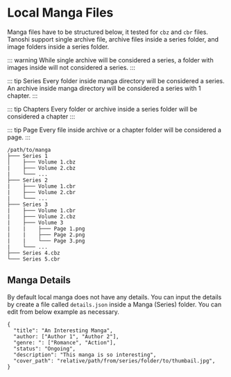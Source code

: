 # Local Manga Files

Manga files have to be structured below, it tested for `cbz` and `cbr` files. Tanoshi support single archive file, archive files inside a series folder, and image folders inside a series folder.

::: warning
While single archive will be considered a series, a folder with images inside will not considered a series.
:::

::: tip Series
Every folder inside manga directory will be considered a series. An archive inside manga directory will be considered a series with 1 chapter.
:::

::: tip Chapters
Every folder or archive inside a series folder will be considered a chapter
:::

::: tip Page
Every file inside archive or a chapter folder will be considered a page.
:::

```
/path/to/manga
├─── Series 1
│    ├─── Volume 1.cbz
|    ├─── Volume 2.cbz
|    └─── ...
├─── Series 2
|    ├─── Volume 1.cbr
|    ├─── Volume 2.cbr
|    └─── ...
├─── Series 3
|    ├─── Volume 1.cbr
|    ├─── Volume 2.cbz
|    ├─── Volume 3
|    |    ├─── Page 1.png
|    |    ├─── Page 2.png
|    |    └─── Page 3.png
|    └─── ...
├─── Series 4.cbz
└─── Series 5.cbr
```

## Manga Details
By default local manga does not have any details. You can input the details by create a file called `details.json` inside a Manga (Series) folder. You can edit from below example as necessary.

```
{
  "title": "An Interesting Manga",
  "author: ["Author 1", "Author 2"],
  "genre: ": ["Romance", "Action"],
  "status": "Ongoing",
  "description": "This manga is so interesting",
  "cover_path": "relative/path/from/series/folder/to/thumbail.jpg",
}
```